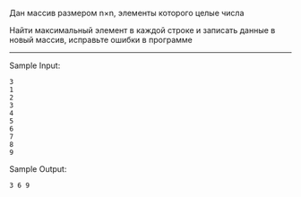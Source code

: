 Дан массив размером n×n, элементы которого целые числа

Найти максимальный элемент в каждой строке и записать данные в новый массив, исправьте ошибки в программе
___
Sample Input:
```
3
1
2
3
4
5
6
7
8
9
```
Sample Output:
```
3 6 9
```